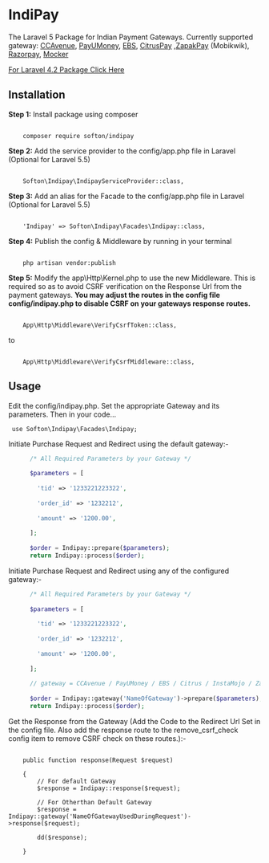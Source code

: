 # IndiPay
The Laravel 5 Package for Indian Payment Gateways. Currently supported gateway: <a href="http://www.ccavenue.com/">CCAvenue</a>, <a href="https://www.payumoney.com/">PayUMoney</a>, <a href="https://www.ebs.in">EBS</a>, <a href="http://www.citruspay.com/">CitrusPay</a> ,<a href="https://pay.mobikwik.com/">ZapakPay</a> (Mobikwik), <a href="https://razorpay.com/">Razorpay</a>, <a href="http://mocker.in">Mocker</a>

<a href="https://github.com/softon/indipay/tree/laravel4">For Laravel 4.2 Package Click Here</a>

<h2>Installation</h2>
<b>Step 1:</b> Install package using composer
<pre><code>
    composer require softon/indipay
</pre></code>

<b>Step 2:</b> Add the service provider to the config/app.php file in Laravel (Optional for Laravel 5.5)
<pre><code>
    Softon\Indipay\IndipayServiceProvider::class,
</pre></code>

<b>Step 3:</b> Add an alias for the Facade to the config/app.php file in Laravel (Optional for Laravel 5.5)
<pre><code>
    'Indipay' => Softon\Indipay\Facades\Indipay::class,
</pre></code>

<b>Step 4:</b> Publish the config & Middleware by running in your terminal
<pre><code>
    php artisan vendor:publish
</pre></code>

<b>Step 5:</b> Modify the app\Http\Kernel.php to use the new Middleware. 
This is required so as to avoid CSRF verification on the Response Url from the payment gateways.
<b>You may adjust the routes in the config file config/indipay.php to disable CSRF on your gateways response routes.</b>
<pre><code>
    App\Http\Middleware\VerifyCsrfToken::class,
</pre></code>
to
<pre><code>
    App\Http\Middleware\VerifyCsrfMiddleware::class,
</pre></code>

<h2>Usage</h2>

Edit the config/indipay.php. Set the appropriate Gateway and its parameters. Then in your code... <br>
<pre><code> use Softon\Indipay\Facades\Indipay;  </code></pre>
Initiate Purchase Request and Redirect using the default gateway:-
```php 
      /* All Required Parameters by your Gateway */
      
      $parameters = [
      
        'tid' => '1233221223322',
        
        'order_id' => '1232212',
        
        'amount' => '1200.00',
        
      ];
      
      $order = Indipay::prepare($parameters);
      return Indipay::process($order);
```

Initiate Purchase Request and Redirect using any of the configured gateway:-
```php 
      /* All Required Parameters by your Gateway */
      
      $parameters = [
      
        'tid' => '1233221223322',
        
        'order_id' => '1232212',
        
        'amount' => '1200.00',
        
      ];
      
      // gateway = CCAvenue / PayUMoney / EBS / Citrus / InstaMojo / ZapakPay / Razorpay / Mocker
      
      $order = Indipay::gateway('NameOfGateway')->prepare($parameters);
      return Indipay::process($order);
```
Get the Response from the Gateway (Add the Code to the Redirect Url Set in the config file. 
Also add the response route to the remove_csrf_check config item to remove CSRF check on these routes.):-
<pre><code> 
    public function response(Request $request)
    
    {
        // For default Gateway
        $response = Indipay::response($request);
        
        // For Otherthan Default Gateway
        $response = Indipay::gateway('NameOfGatewayUsedDuringRequest')->response($request);

        dd($response);
    
    }  
</code></pre>
